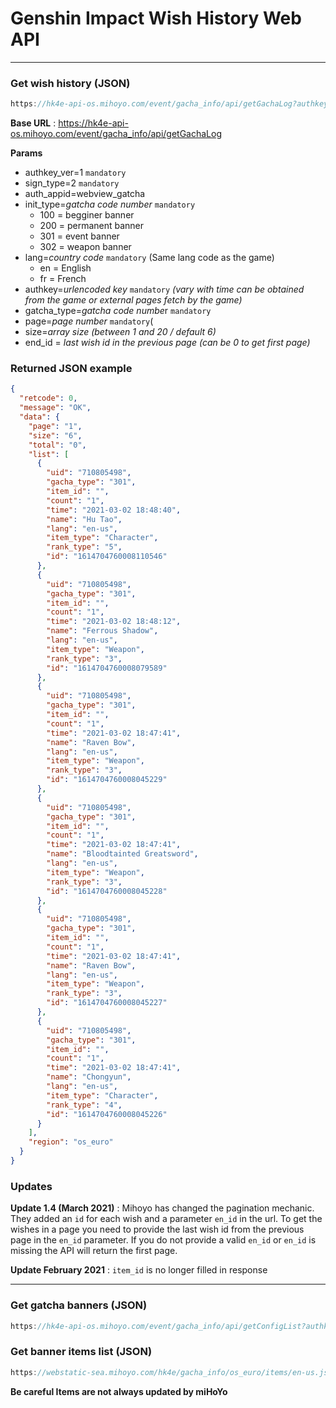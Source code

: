 # Genshin Impact Wish History Web API

---

### Get wish history (JSON)

```jsx
https://hk4e-api-os.mihoyo.com/event/gacha_info/api/getGachaLog?authkey_ver=1&sign_type=2&auth_appid=webview_gacha&init_type=301&lang=en&authkey=XXXXXXXXXXXXXXXXXXXXXXXXXXXXXX&gacha_type=301&page=1&size=6&end_id=0
```

**Base URL** : https://hk4e-api-os.mihoyo.com/event/gacha_info/api/getGachaLog

**Params**

- authkey_ver=1 `mandatory`
- sign_type=2 `mandatory`
- auth_appid=webview_gatcha
- init_type=*gatcha code number* `mandatory`
    - 100 = begginer banner
    - 200 = permanent banner
    - 301 = event banner
    - 302 = weapon banner
- lang=*country code* `mandatory` (Same lang code as the game)
    - en = English
    - fr = French
- authkey=*urlencoded* *key* `mandatory` *(vary with time can be obtained from the game or external pages fetch by the game)*
- gatcha_type=*gatcha code numbe*r `mandatory`
- page=*page number* `mandatory`(
- size=*array size (between 1 and 20 / default 6)*
- end_id = *last wish id in the previous page (can be 0 to get first page)*

### **Returned JSON example**

```json
{
  "retcode": 0,
  "message": "OK",
  "data": {
    "page": "1",
    "size": "6",
    "total": "0",
    "list": [
      {
        "uid": "710805498",
        "gacha_type": "301",
        "item_id": "",
        "count": "1",
        "time": "2021-03-02 18:48:40",
        "name": "Hu Tao",
        "lang": "en-us",
        "item_type": "Character",
        "rank_type": "5",
        "id": "1614704760008110546"
      },
      {
        "uid": "710805498",
        "gacha_type": "301",
        "item_id": "",
        "count": "1",
        "time": "2021-03-02 18:48:12",
        "name": "Ferrous Shadow",
        "lang": "en-us",
        "item_type": "Weapon",
        "rank_type": "3",
        "id": "1614704760008079589"
      },
      {
        "uid": "710805498",
        "gacha_type": "301",
        "item_id": "",
        "count": "1",
        "time": "2021-03-02 18:47:41",
        "name": "Raven Bow",
        "lang": "en-us",
        "item_type": "Weapon",
        "rank_type": "3",
        "id": "1614704760008045229"
      },
      {
        "uid": "710805498",
        "gacha_type": "301",
        "item_id": "",
        "count": "1",
        "time": "2021-03-02 18:47:41",
        "name": "Bloodtainted Greatsword",
        "lang": "en-us",
        "item_type": "Weapon",
        "rank_type": "3",
        "id": "1614704760008045228"
      },
      {
        "uid": "710805498",
        "gacha_type": "301",
        "item_id": "",
        "count": "1",
        "time": "2021-03-02 18:47:41",
        "name": "Raven Bow",
        "lang": "en-us",
        "item_type": "Weapon",
        "rank_type": "3",
        "id": "1614704760008045227"
      },
      {
        "uid": "710805498",
        "gacha_type": "301",
        "item_id": "",
        "count": "1",
        "time": "2021-03-02 18:47:41",
        "name": "Chongyun",
        "lang": "en-us",
        "item_type": "Character",
        "rank_type": "4",
        "id": "1614704760008045226"
      }
    ],
    "region": "os_euro"
  }
}
```
### Updates

**Update 1.4 (March 2021)** :
Mihoyo has changed the pagination mechanic. They added an `id` for each wish and a parameter `en_id` in the url. To get the wishes in a page you need to provide the last wish id from the previous page in the `en_id` parameter. If you do not provide a valid `en_id` or `en_id` is missing the API will return the first page.

**Update February 2021** : 
`item_id` is no longer filled in response

---

### Get gatcha banners (JSON)

```jsx
https://hk4e-api-os.mihoyo.com/event/gacha_info/api/getConfigList?authkey_ver=1&sign_type=2&auth_appid=webview_gacha&init_type=301&gacha_id=eb44e687757162d2cd66b5c6bfaf980e5b7cf1&region=os_euro&lang=en&device_type=pc&ext=%7b%22loc%22%3a%7b%22x%22%3a1908.957763671875%2c%22y%22%3a200.475341796875%2c%22z%22%3a-1279.7091064453125%7d%7d&game_version=OSRELWin1.0.1_R1284249_S1393824_D1358691&authkey=XXXXXXXXXXXXXXXXXXXXXXXXXXXXXX&game_biz=hk4e_global
```

### Get banner items list (JSON)

```jsx
https://webstatic-sea.mihoyo.com/hk4e/gacha_info/os_euro/items/en-us.json
```

**Be careful Items are not always updated by miHoYo**
